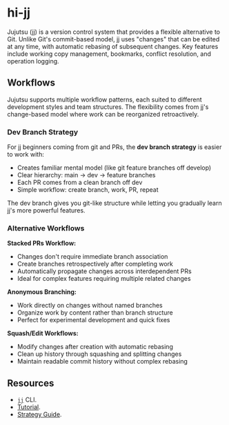# hi-jj

Jujutsu (jj) is a version control system that provides a flexible alternative to Git. Unlike Git's commit-based model, jj uses "changes" that can be edited at any time, with automatic rebasing of subsequent changes. Key features include working copy management, bookmarks, conflict resolution, and operation logging.

## Workflows

Jujutsu supports multiple workflow patterns, each suited to different development styles and team structures. The flexibility comes from jj's change-based model where work can be reorganized retroactively.

### Dev Branch Strategy

For jj beginners coming from git and PRs, the **dev branch strategy** is easier to work with:

- Creates familiar mental model (like git feature branches off develop)
- Clear hierarchy: main → dev → feature branches  
- Each PR comes from a clean branch off dev
- Simple workflow: create branch, work, PR, repeat

The dev branch gives you git-like structure while letting you gradually learn jj's more powerful features.

### Alternative Workflows

**Stacked PRs Workflow:**
- Changes don't require immediate branch association
- Create branches retrospectively after completing work
- Automatically propagate changes across interdependent PRs
- Ideal for complex features requiring multiple related changes

**Anonymous Branching:**
- Work directly on changes without named branches
- Organize work by content rather than branch structure
- Perfect for experimental development and quick fixes

**Squash/Edit Workflows:**
- Modify changes after creation with automatic rebasing
- Clean up history through squashing and splitting changes
- Maintain readable commit history without complex rebasing

## Resources 

- [`jj`](https://jj-vcs.github.io/jj/latest/) CLI.
- [Tutorial](https://steveklabnik.github.io/jujutsu-tutorial/).
- [Strategy Guide](https://reasonablypolymorphic.com/blog/jj-strategy/).

